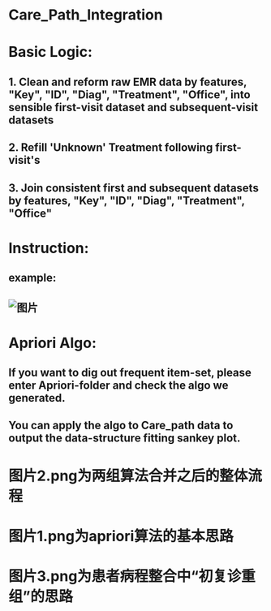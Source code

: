 # Care_Path_Integration

# Basic Logic:
## 1. Clean and reform raw EMR data by features, "Key", "ID", "Diag", "Treatment", "Office", into sensible first-visit dataset and subsequent-visit datasets 
## 2. Refill 'Unknown' Treatment following first-visit's
## 3. Join consistent first and subsequent datasets by features, "Key", "ID", "Diag", "Treatment", "Office"

# Instruction:
## example:
## ![图片](https://user-images.githubusercontent.com/68275662/111121964-501cd980-85a8-11eb-81e9-376b8fff3a96.png)



# Apriori Algo:
## If you want to dig out frequent item-set, please enter Apriori-folder and check the algo we generated.
## You can apply the algo to Care_path data to output the data-structure fitting sankey plot.

# 图片2.png为两组算法合并之后的整体流程
# 图片1.png为apriori算法的基本思路
# 图片3.png为患者病程整合中“初复诊重组”的思路
